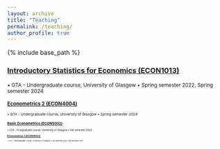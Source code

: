 ```yaml
---
layout: archive
title: "Teaching"
permalink: /teaching/
author_profile: true
---
```


{% include base_path %}

### [Introductory Statistics for Economics (ECON1013)](https://github.com/duongtrinhss/GTA-ECON1013-IntroStats)
<small> &bull; GTA - Undergraduate course, University of Glasgow &bull; Spring semester 2022, Spring semester 2024 <small>

### [Econometrics 2 (ECON4004)](https://github.com/duongtrinhss/GTA-ECON4004-Econometrics2)
<small> &bull; GTA - Undergraduate course, University of Glasgow &bull; Spring semester 2024 <small>

### [Basic Econometrics (ECON5002)](https://github.com/duongtrinhss/GTA-ECON1013-IntroStats)
<small> &bull; GTA - Postgraduate course, University of Glasgow &bull; Fall semester 2023 <small>

### [Econometrics 1 (ECON4003)](https://github.com/duongtrinhss/GTA-ECON4003-Econometrics1)
<small> &bull; GTA - Undergraduate course, University of Glasgow &bull; Fall semester 2020, Fall semester 2021 <small>
